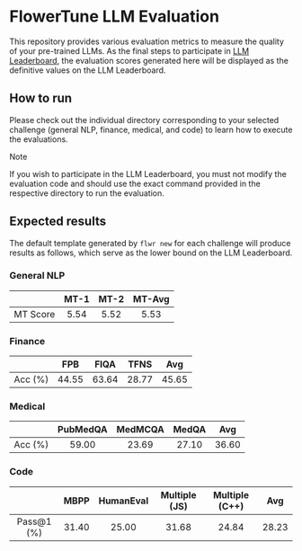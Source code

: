# FlowerTune LLM Evaluation

This repository provides various evaluation metrics to measure the quality of your pre-trained LLMs.
As the final steps to participate in [LLM Leaderboard](https://flower.ai/benchmarks/llm-leaderboard#how-to-participate),
the evaluation scores generated here will be displayed as the definitive values on the LLM Leaderboard.

## How to run
Please check out the individual directory corresponding to your selected challenge (general NLP, finance, medical, and code) to learn how to execute the evaluations.

> [!NOTE]  
> If you wish to participate in the LLM Leaderboard, you must not modify the evaluation code and should use the exact command provided in the respective directory to run the evaluation.


## Expected results
The default template generated by `flwr new` for each challenge will produce results as follows, which serve as the lower bound on the LLM Leaderboard.

### General NLP

|          | MT-1 | MT-2 | MT-Avg |  
|:--------:|:----:|:----:|:------:|
| MT Score | 5.54 | 5.52 |  5.53  |

### Finance

|         |  FPB  | FIQA  | TFNS  |  Avg  |  
|:-------:|:-----:|:-----:|:-----:|:-----:|
| Acc (%) | 44.55 | 63.64 | 28.77 | 45.65 |

### Medical

|         | PubMedQA | MedMCQA | MedQA |  Avg  |  
|:-------:|:--------:|:-------:|:-----:|:-----:|
| Acc (%) |  59.00   |  23.69  | 27.10 | 36.60 |

### Code

|            | MBPP  | HumanEval | Multiple (JS) | Multiple (C++) |  Avg  |  
|:----------:|:-----:|:---------:|:-------------:|:--------------:|:-----:|
| Pass@1 (%) | 31.40 |   25.00   |     31.68     |     24.84      | 28.23 |
